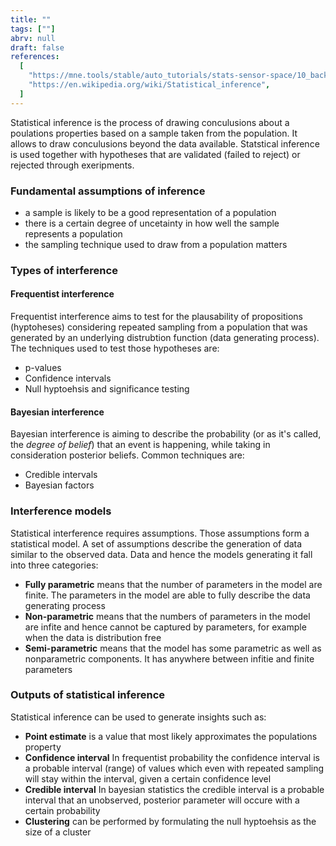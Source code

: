 ```yaml
---
title: ""
tags: [""]
abrv: null
draft: false
references:
  [
    "https://mne.tools/stable/auto_tutorials/stats-sensor-space/10_background_stats.html",
    "https://en.wikipedia.org/wiki/Statistical_inference",
  ]
---
```


Statistical inference is the process of drawing conculusions about a poulations properties based on a sample taken from the population. It allows to draw conculusions beyond the data available. Statstical inference is used together with hypotheses that are validated (failed to reject) or rejected through exeripments.

### Fundamental assumptions of inference

- a sample is likely to be a good representation of a population
- there is a certain degree of uncetainty in how well the sample represents a population
- the sampling technique used to draw from a population matters

### Types of interference

#### Frequentist interference

Frequentist interference aims to test for the plausability of propositions (hyptoheses) considering repeated sampling from a population that was generated by an underlying distrubtion function (data generating process). The techniques used to test those hypotheses are:

- p-values
- Confidence intervals
- Null hyptoehsis and significance testing

#### Bayesian interference

Bayesian interference is aiming to describe the probability (or as it's called, the _degree of belief_) that an event is happening, while taking in consideration posterior beliefs. Common techniques are:

- Credible intervals
- Bayesian factors

### Interference models

Statistical interference requires assumptions. Those assumptions form a statistical model. A set of assumptions describe the generation of data similar to the observed data. Data and hence the models generating it fall into three categories:

- **Fully parametric** means that the number of parameters in the model are finite. The parameters in the model are able to fully describe the data generating process
- **Non-parametric** means that the numbers of parameters in the model are infite and hence cannot be captured by parameters, for example when the data is distribution free
- **Semi-parametric** means that the model has some parametric as well as nonparametric components. It has anywhere between infitie and finite parameters

### Outputs of statistical inference

Statistical inference can be used to generate insights such as:

- **Point estimate** is a value that most likely approximates the populations property
- **Confidence interval** In frequentist probability the confidence interval is a probable interval (range) of values which even with repeated sampling will stay within the interval, given a certain confidence level
- **Credible interval** In bayesian statistics the credible interval is a probable interval that an unobserved, posterior parameter will occure with a certain probability
- **Clustering** can be performed by formulating the null hyptoehsis as the size of a cluster
